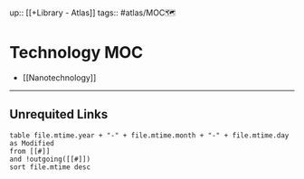 up:: [[+Library - Atlas]]
tags:: #atlas/MOC🗺 


# Technology MOC

- [[Nanotechnology]]










---
## Unrequited Links
```dataview
table file.mtime.year + "-" + file.mtime.month + "-" + file.mtime.day as Modified
from [[#]]
and !outgoing([[#]])
sort file.mtime desc
```
